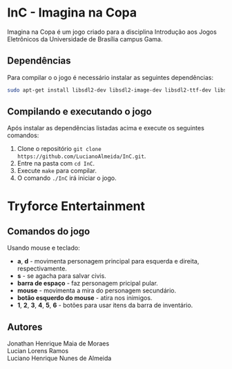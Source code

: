 InC - Imagina na Copa
=====================
Imagina na Copa é um jogo criado para a disciplina Introdução aos Jogos Eletrônicos 
da Universidade de Brasília campus Gama.  

Dependências
------------
Para compilar o o jogo é necessário instalar as seguintes dependências:
```bash
sudo apt-get install libsdl2-dev libsdl2-image-dev libsdl2-ttf-dev libsdl2-mixer-dev
```

Compilando e executando o jogo
-----------------
Após instalar as dependências listadas acima e execute os seguintes comandos:  

1. Clone o repositório `git clone https://github.com/LucianoAlmeida/InC.git`.  
2. Entre na pasta com `cd InC`.  
3. Execute `make` para compilar.  
4. O comando `./InC` irá iniciar o jogo.  

Tryforce Entertainment
======================

Comandos do jogo
----------------
Usando mouse e teclado:  

* __a__, __d__ - movimenta personagem principal para esquerda e direita, respectivamente.  
* __s__ - se agacha para salvar civis.  
* __barra de espaço__ - faz personagem pricipal pular.  
* __mouse__ - movimenta a mira do personagem secundário.  
* __botão esquerdo do mouse__ - atira nos inimigos.  
* __1__, __2__, __3__, __4__, __5__, __6__ - botões para usar itens da barra de inventário.  

Autores
-------

Jonathan Henrique Maia de Moraes  
Lucian Lorens Ramos  
Luciano Henrique Nunes de Almeida  

